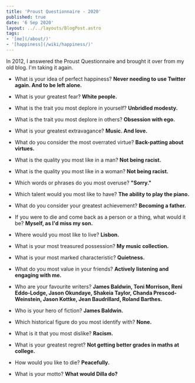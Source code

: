 ```yaml
---
title: 'Proust Questionnaire - 2020'
published: true
date: '6 Sep 2020'
layout: ../../layouts/BlogPost.astro
tags:
- '[me](/about/)'
- '[happiness](/wiki/happiness/)'
---
```


In 2012, I answered the Proust Questionnaire and brought it over from my old blog. I'm taking it again.

* What is your idea of perfect happiness?
**Never needing to use Twitter again. And to be left alone.**

* What is your greatest fear?
**White people.**

* What is the trait you most deplore in yourself?
**Unbridled modesty.**

* What is the trait you most deplore in others?
**Obsession with ego.**

* What is your greatest extravagance?
**Music. And love.**

* What do you consider the most overrated virtue?
**Back-patting about virtues.**

* What is the quality you most like in a man?
**Not being racist.**

* What is the quality you most like in a woman?
**Not being racist.**

* Which words or phrases do you most overuse?
**"Sorry."**

* Which talent would you most like to have?
**The ability to play the piano.**

* What do you consider your greatest achievement?
**Becoming a father.**

* If you were to die and come back as a person or a thing, what would it be?
**Myself, as I'd miss my son.**

* Where would you most like to live?
**Lisbon.**

* What is your most treasured possession?
**My music collection.**

* What is your most marked characteristic?
**Quietness.**

* What do you most value in your friends?
**Actively listening and engaging with me.**

* Who are your favourite writers?
**James Baldwin, Toni Morrison, Reni Eddo-Lodge, Jason Okundaye, Shakeia Taylor, Chanda Prescod-Weinstein, Jason Kottke, Jean Baudrillard, Roland Barthes.**

* Who is your hero of fiction?
**James Baldwin.**

* Which historical figure do you most identify with?
**None.**

* What is it that you most dislike?
**Racism.**

* What is your greatest regret?
**Not getting better grades in maths at college.**

* How would you like to die?
**Peacefully.**

* What is your motto?
**What would Dilla do?**